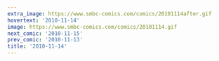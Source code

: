 ```yaml
---
extra_image: https://www.smbc-comics.com/comics/20101114after.gif
hovertext: '2010-11-14'
image: https://www.smbc-comics.com/comics/20101114.gif
next_comic: '2010-11-15'
prev_comic: '2010-11-13'
title: '2010-11-14'
---
```


